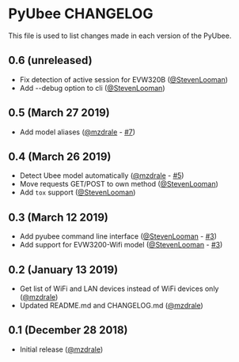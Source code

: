 # PyUbee CHANGELOG
This file is used to list changes made in each version of the PyUbee.

## 0.6 (unreleased)
* Fix detection of active session for EVW320B ([@StevenLooman](http://github.com/StevenLooman))
* Add --debug option to cli ([@StevenLooman](http://github.com/StevenLooman))

## 0.5 (March 27 2019)
* Add model aliases ([@mzdrale](https://github.com/mzdrale) - [#7](https://github.com/mzdrale/pyubee/pull/7))

## 0.4 (March 26 2019)
* Detect Ubee model automatically ([@mzdrale](https://github.com/mzdrale) - [#5](https://github.com/mzdrale/pyubee/pull/5))
* Move requests GET/POST to own method ([@StevenLooman](https://github.com/StevenLooman))
* Add `tox` support ([@StevenLooman](https://github.com/StevenLooman))

## 0.3 (March 12 2019)
* Add pyubee command line interface ([@StevenLooman](https://github.com/StevenLooman) - [#3](https://github.com/mzdrale/pyubee/pull/3))
* Add support for EVW3200-Wifi model ([@StevenLooman](https://github.com/StevenLooman) - [#3](https://github.com/mzdrale/pyubee/pull/3))

## 0.2 (January 13 2019)
* Get list of WiFi and LAN devices instead of WiFi devices only ([@mzdrale](https://github.com/mzdrale))
* Updated README.md and CHANGELOG.md ([@mzdrale](https://github.com/mzdrale))

## 0.1 (December 28 2018)
* Initial release ([@mzdrale](https://github.com/mzdrale))
